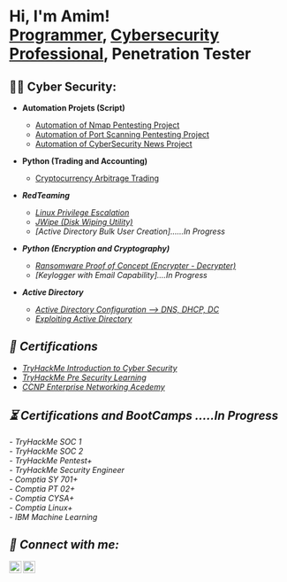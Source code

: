<h1>Hi, I'm Amim! <br/><a href="https://github.com/AmimMohammad">Programmer</a>, <a href="https://www.linkedin.com/in/mohammad-amim/">Cybersecurity Professional</a>, <a>Penetration Tester</a></h1>

<h2>👨‍💻 Cyber Security:</h2>

- <b>Automation Projets (Script)</b>
  - [Automation of Nmap Pentesting Project](https://github.com/AmimMohammad/NmapScan-Simple)
  - [Automation of Port Scanning Pentesting Project](https://github.com/AmimMohammad/Port-Scan-Simple)
  - [Automation of CyberSecurity News Project](https://github.com/AmimMohammad/Cybersecurity-News-and-Updates---Simple)
  
- <b>Python (Trading and Accounting)</b>
  - [Cryptocurrency Arbitrage Trading](https://github.com/AmimMohammad/Bumi/) <b><i></b>
- <b>RedTeaming</b>
  - [Linux Privilege Escalation](https://github.com/AmimMohammad/Linux-Privilege-Escalation)
  - [JWipe (Disk Wiping Utility)](https://github.com/AmimMohammad/Jwipe-Disk-Sanitization)
  - [Active Directory Bulk User Creation]......In Progress
- <b>Python (Encryption and Cryptography)</b>
  - [Ransomware Proof of Concept (Encrypter - Decrypter)](https://github.com/AmimMohammad/PoC-Enc-Dec-Python)
  - [Keylogger with Email Capability]....In Progress
- <b>Active Directory</b>
  - [Active Directory Configuration --> DNS, DHCP, DC](https://github.com/AmimMohammad/AD-DNS-DHCP-DC-Configuration)
  - [Exploiting Active Directory](https://github.com/AmimMohammad/Active-Directory-Exploitation)
 
<h2>🥇 Certifications</h2>

- [TryHackMe Introduction to Cyber Security](https://imgur.com/AjY6uSI)
- [TryHackMe Pre Security Learning](https://imgur.com/jmqxZFb)
- [CCNP Enterprise Networking Acedemy](https://imgur.com/mAQq7Fl)

<h2>⏳ Certifications and BootCamps .....In Progress</h2>
- TryHackMe SOC 1 <br/>
- TryHackMe SOC 2 <br/>
- TryHackMe Pentest+ <br/>
- TryHackMe Security Engineer <br/>
- Comptia SY 701+ <br/>
- Comptia PT 02+<br/>
- Comptia CYSA+<br/>
- Comptia Linux+<br/>
- IBM Machine Learning<br/>


<h2> 🤳 Connect with me:</h2>

[<img align="left" alt="Amim Mohammad | Twitter" width="22px" src="https://cdn.jsdelivr.net/npm/simple-icons@v3/icons/twitter.svg" />][twitter]
[<img align="left" alt="Amim Mohammad | LinkedIn" width="22px" src="https://cdn.jsdelivr.net/npm/simple-icons@v3/icons/linkedin.svg" />][linkedin]

[twitter]: https://twitter.com/Amim99737016
[linkedin]: https://www.linkedin.com/in/mohammad-amim/

<!--
**AmimMohammad** is a ✨ _special_ ✨ repository because its `README.md` (this file) appears on your GitHub profile.

Here are some ideas to get you started:

- 🔭 I’m currently working on ...
- 🌱 I’m currently learning ...
- 👯 I’m looking to collaborate on ...
- 🤔 I’m looking for help with ...
- 💬 Ask me about ...
- 📫 How to reach me: ...
- 😄 Pronouns: ...
- ⚡ Fun fact: ...
-->
